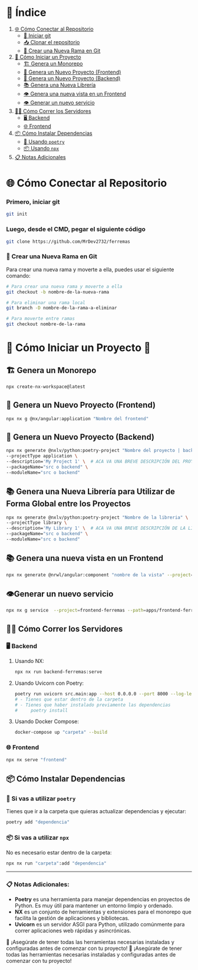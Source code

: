 # 📑 Índice

1. [🌐 Cómo Conectar al Repositorio](#-cómo-conectar-al-repositorio)
   - [🔧 Iniciar git](#primero-iniciar-git)
   - [📥 Clonar el repositorio](#luego-desde-el-cmd-pegar-el-siguiente-código)
   - [🌿 Crear una Nueva Rama en Git](#-crear-una-nueva-rama-en-git)
2. [🌟 Cómo Iniciar un Proyecto](#-cómo-iniciar-un-proyecto-)
   - [🏗️ Genera un Monorepo](#-genera-un-monorepo)
   - [👀 Genera un Nuevo Proyecto (Frontend)](#-genera-un-nuevo-proyecto-frontend)
   - [🚀 Genera un Nuevo Proyecto (Backend)](#-genera-un-nuevo-proyecto-backend)
   - [📚 Genera una Nueva Librería](#-genera-una-nueva-librería-para-utilizar-de-forma-global-entre-los-proyectos)
   - [👁️ Genera una nueva vista en un Frontend](#-genera-una-nueva-vista-en-un-frontend)
   - [👁️ Generar un nuevo servicio](#️generar-un-nuevo-servicio)
3. [🏃‍♂️ Cómo Correr los Servidores](#-cómo-correr-los-servidores)
   - [🖥️ Backend](#️-backend)
   - [🌐 Frontend](#-frontend)
4. [📦 Cómo Instalar Dependencias](#-cómo-instalar-dependencias)
   - [📜 Usando `poetry`](#-si-vas-a-utilizar-poetry)
   - [📦 Usando `npx`](#-si-vas-a-utilizar-npx)
5. [📋 Notas Adicionales](#-notas-adicionales)

# 🌐 Cómo Conectar al Repositorio
### Primero, iniciar git
```sh
git init
```
### Luego, desde el CMD, pegar el siguiente código
```sh
git clone https://github.com/MrDev2732/ferremas
```
### 🌿 Crear una Nueva Rama en Git
Para crear una nueva rama y moverte a ella, puedes usar el siguiente comando:
```sh
# Para crear una nueva rama y moverte a ella
git checkout -b nombre-de-la-nueva-rama

# Para eliminar una rama local
git branch -D nombre-de-la-rama-a-eliminar

# Para moverte entre ramas
git checkout nombre-de-la-rama
```

# 🌟 Cómo Iniciar un Proyecto 🌟

## 🏗️ Genera un Monorepo
```sh
npx create-nx-workspace@latest
```

## 👀 Genera un Nuevo Proyecto (Frontend)
```sh
npx nx g @nx/angular:application "Nombre del frontend"
```

## 🚀 Genera un Nuevo Proyecto (Backend)
```sh
npx nx generate @nxlv/python:poetry-project "Nombre del proyecto | backend" \
--projectType application \
--description='My Project 1' \  # ACA VA UNA BREVE DESCRIPCIÓN DEL PROYECTO
--packageName="src o backend" \
--moduleName="src o backend"
```

## 📚 Genera una Nueva Librería para Utilizar de Forma Global entre los Proyectos
```sh
npx nx generate @nxlv/python:poetry-project "Nombre de la libreria" \
--projectType library \
--description='My Library 1' \  # ACA VA UNA BREVE DESCRIPCIÓN DE LA LIBRERIA
--packageName="src o backend" \
--moduleName="src o backend"
```

## 📚 Genera una nueva vista en un Frontend
```sh
npx nx generate @nrwl/angular:component "nombre de la vista" --project="nombre del frontend" --module=app.module.ts --style=scss --path=apps/frontend-ferremas/src/app
```

## 👁️Generar un nuevo servicio
```sh
npx nx g service  --project=frontend-ferremas --path=apps/frontend-ferremas/src/services
```

## 🏃‍♂️ Cómo Correr los Servidores

### 🖥️ Backend
1. Usando NX:
    ```sh
    npx nx run backend-ferremas:serve
    ```
2. Usando Uvicorn con Poetry:
    ```sh
    poetry run uvicorn src.main:app --host 0.0.0.0 --port 8000 --log-level info --reload
    # - Tienes que estar dentro de la carpeta
    # - Tienes que haber instalado previamente las dependencias
    #     poetry install
    ```
3. Usando Docker Compose:
    ```sh
    docker-compose up "carpeta" --build
    ```

### 🌐 Frontend
```sh
npx nx serve "frontend"
```

## 📦 Cómo Instalar Dependencias

### 📜 Si vas a utilizar `poetry`
Tienes que ir a la carpeta que quieras actualizar dependencias y ejecutar:
```sh
poetry add "dependencia"
```

### 📦 Si vas a utilizar `npx`
No es necesario estar dentro de la carpeta:
```sh
npx nx run "carpeta":add "dependencia"
```

---

### 📋 Notas Adicionales:

- **Poetry** es una herramienta para manejar dependencias en proyectos de Python. Es muy útil para mantener un entorno limpio y ordenado.
- **NX** es un conjunto de herramientas y extensiones para el monorepo que facilita la gestión de aplicaciones y bibliotecas.
- **Uvicorn** es un servidor ASGI para Python, utilizado comúnmente para correr aplicaciones web rápidas y asincrónicas.

🔧 ¡Asegúrate de tener todas las herramientas necesarias instaladas y configuradas antes de comenzar con tu proyecto!
🔧 ¡Asegúrate de tener todas las herramientas necesarias instaladas y configuradas antes de comenzar con tu proyecto!
